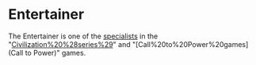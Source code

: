 # Entertainer

The Entertainer is one of the [specialists](specialists) in the "[Civilization%20%28series%29](Civilization)" and "[Call%20to%20Power%20games](Call to Power)" games.